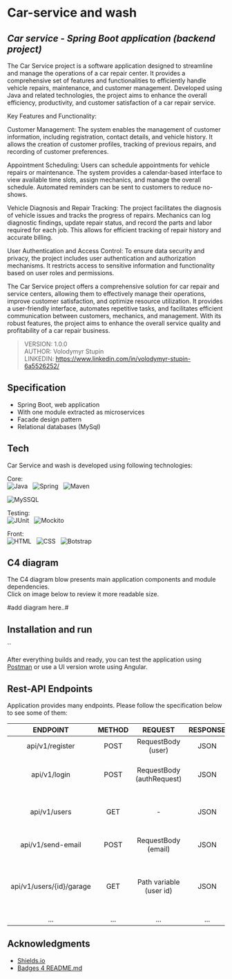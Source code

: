 ﻿# Car-service and wash

## _Car service - Spring Boot application (backend project)_

The Car Service project is a software application designed to streamline
and manage the operations of a car repair center.
It provides a comprehensive set of features and functionalities to efficiently handle vehicle repairs, maintenance,
and customer management.
Developed using Java and related technologies, the project aims to enhance the overall efficiency, productivity,
and customer satisfaction of a car repair service.

Key Features and Functionality:

Customer Management: The system enables the management of customer information, including registration, contact details,
and vehicle history.
It allows the creation of customer profiles, tracking of previous repairs, and recording of customer preferences.

Appointment Scheduling: Users can schedule appointments for vehicle repairs or maintenance.
The system provides a calendar-based interface to view available time slots, assign mechanics,
and manage the overall schedule.
Automated reminders can be sent to customers to reduce no-shows.

Vehicle Diagnosis and Repair Tracking: The project facilitates the diagnosis of vehicle issues
and tracks the progress of repairs.
Mechanics can log diagnostic findings, update repair status, and record the parts and labor required for each job.
This allows for efficient tracking of repair history and accurate billing.

User Authentication and Access Control: To ensure data security and privacy, the project includes user authentication
and authorization mechanisms.
It restricts access to sensitive information and functionality based on user roles and permissions.

The Car Service project offers a comprehensive solution for car repair and service centers,
allowing them to effectively manage their operations, improve customer satisfaction, and optimize resource utilization.
It provides a user-friendly interface, automates repetitive tasks,
and facilitates efficient communication between customers, mechanics, and management.
With its robust features, the project aims to enhance the overall service quality
and profitability of a car repair business.

> VERSION: 1.0.0 <br>
> AUTHOR: Volodymyr Stupin <br>
> LINKEDIN: https://www.linkedin.com/in/volodymyr-stupin-6a5526252/ <br>

## Specification

- Spring Boot, web application
- With one module extracted as microservices
- Facade design pattern
- Relational databases (MySql)

## Tech

Car Service and wash is developed using following technologies: <br>

Core: <br>
![Java](https://img.shields.io/badge/17-Java-orange?style=for-the-badge) &nbsp;
![Spring](https://img.shields.io/badge/Spring_Boot-F2F4F9?style=for-the-badge&logo=spring) &nbsp;
![Maven](https://img.shields.io/badge/Apache%20Maven-C71A36?style=for-the-badge&logo=Apache%20Maven&logoColor=white) &nbsp;

![MySSQL](https://img.shields.io/badge/MySQL-005C84?style=for-the-badge&logo=mysql&logoColor=white) &nbsp;

Testing:<br>
![JUnit](https://img.shields.io/badge/Junit5-25A162?style=for-the-badge&logo=junit5&logoColor=white) &nbsp;
![Mockito](https://img.shields.io/badge/Mockito-78A641?style=for-the-badge) &nbsp;

Front:<br>
![HTML](https://img.shields.io/badge/HTML5-E34F26?style=for-the-badge&logo=html5&logoColor=white) &nbsp;
![CSS](https://img.shields.io/badge/CSS3-1572B6?style=for-the-badge&logo=css3&logoColor=white) &nbsp;
![Botstrap](https://img.shields.io/badge/Bootstrap-563D7C?style=for-the-badge&logo=bootstrap&logoColor=whitee) &nbsp;

## C4 diagram

The C4 diagram blow presents main application components and module dependencies. <br>
Click on image below to review it more readable size.

#add diagram here..#

## Installation and run

[//]: # (Car Service requires [Docker]&#40;https://www.docker.com/products/docker-desktop/&#41; to run.)

[//]: # (Both car-service-backend and car-service-frontend are pushed as an images into the Docker Hub.)

[//]: # (To deploy and run application, just copy anywhere following files:<br>)

[//]: # (a&#41; Docker-compose file: **[compose-prod.yml]** <br>)

[//]: # (b&#41; Mongo-db admin role initialization: **[init-mongo.js]** <br>)

[//]: # (c&#41; NGINX server configuration file: **[car-service.conf]** <br>)

[//]: # ()
[//]: # (All three files must be in the same folder. After that, just run following command, and wait for)

[//]: # (containers to be pulled up and started.)

[//]: # ()
[//]: # (``)

[//]: # (docker-compose -f compose-prod.yml up)
``

After everything builds and ready, you can test the application using [Postman](https://www.postman.com/)
or use a UI version wrote using Angular.<br>

## Rest-API Endpoints

Application provides many endpoints. Please follow the specification below to see some of them:


|         ENDPOINT          | METHOD |          REQUEST          | RESPONSE |                                 FUNCTION                                  |
|:-------------------------:|:------:|:-------------------------:|:--------:|:-------------------------------------------------------------------------:|
|      api/v1/register      |  POST  |    RequestBody (user)     |   JSON   |                         registration of new user                          |
|       api/v1/login        |  POST  | RequestBody (authRequest) |   JSON   |                  login and generate authentication token                  |
|       api/v1/users        |  GET   |             -             |   JSON   |                  get all registered users with role USER                  |
|     api/v1/send-email     |  POST  |    RequestBody (email)    |   JSON   |                      send mail to the service center                      |
| api/v1/users/{id}/garage  |  GET   |  Path variable (user id)  |   JSON   | get all cars in user garage (there are cars what user has in car service) |
|            ...            |  ...   |            ...            |   ...    |                                    ...                                    |

## Acknowledgments

* [Shields.io](https://img.shields.io)
* [Badges 4 README.md](https://github.com/alexandresanlim/Badges4-README.md-Profile)
